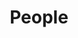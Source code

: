 ---
title: People
type: landing

sections:
  - block: people
    content:
      title: People
      # Choose which groups/teams of users to display.
      #   Edit `user_groups` in each user's profile to add them to one or more of these groups.
      user_groups:
        - Researchers
        - PhD Students
        - Administration
        - Honorary
        - Former Members
      # sort_by: Params.last_name
      sort_by: Weight
      # sort_ascending: true
    design:
      view: card
      show_interests: false
      show_role: true
      show_social: true
      css_class: universal-wrapper

  - block: markdown
    content:
      title: Former Heads of VC Lab
      text: |
        - [Roberto Scopigno](https://vcg.isti.cnr.it/~scopigno/) - *Research Director, currently director of ISTI*
        - [Claudio Montani](https://vcg.isti.cnr.it/~montani/) - *Research Director, Retired*
    design:
      css_class: universal-wrapper
        

  - block: markdown
    content:
      title: Former Members
      text: |
        - Francesca De Mitry - *Administration* (moved to a different department in 2024)
        - Thomas Alderighi - *Phd & Research Fellow* (since 2023 ANSYS)_
        - Andrea Maggiordomo - *Phd* - (since 2023 NVIDIA)*
        - [Nico Pietroni](https://www.nicopietroni.com/)  *researcher*  (moved in 2017 to UNIVERSITY OF TECHNOLOGY SYDNEY)
        - Guido Ranzuglia *Research Fellow* (moved in 2017 UTS Rapido Sydney)
        - Andrea Baldacci - *Phd*
        - Luca Benedetti - *Phd*
        - Daniele Bernabei - *Phd*
        - Rita Borgo - *Phd*
        - Paolo Brivio - *Phd*
        - Giuseppe Croccia - *Research Fellow*
        - Marco Di Benedetto - *Phd, Research Fellow*
        - Daniele Duranti - *Phd*
        - Irene Filoscia - *Research Fellow*
        - Valeria Garro - *Research Fellow*
        - Gael Guennebaud - *Visiting*
        - Kai Hormann - *Visiting*
        - Frederic Larue - *Visiting*
        - Iason Manolas - *Phd*
        - Giorgio Marcias - *Phd*
        - Stefano Marras - *Phd*
        - Ricardo Marroquim - *Visiting*
        - Nicolas Mellado - *Visiting*
        - Cesar Mendoza - *Visiting*
        - Stefano Nuvoli - *Research Fellow*
        - Gregorio Palmas - *Phd*
        - Claudio Rocchini - *Research Fellow*
        - Manuele Sabbadin - *Phd*
        - Andrea Spinelli - *Research Fellow*
    design:
      css_class: universal-wrapper
---